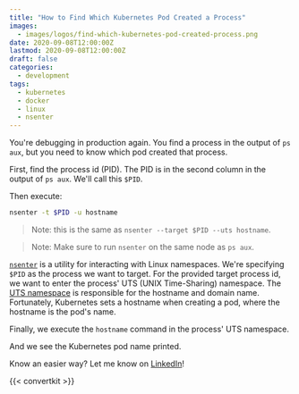 ```yaml
---
title: "How to Find Which Kubernetes Pod Created a Process"
images:
  - images/logos/find-which-kubernetes-pod-created-process.png
date: 2020-09-08T12:00:00Z
lastmod: 2020-09-08T12:00:00Z
draft: false
categories:
  - development
tags:
  - kubernetes
  - docker
  - linux
  - nsenter
---
```


You're debugging in production again. You find a process in the output of `ps aux`, but you need to know which pod created that process.

First, find the process id (PID). The PID is in the second column in the output of `ps aux`. We'll call this `$PID`.

Then execute:

```bash
nsenter -t $PID -u hostname
```

> Note: this is the same as `nsenter --target $PID --uts hostname`.

> Note: Make sure to run `nsenter` on the same node as `ps aux`.

[`nsenter`](https://man7.org/linux/man-pages/man1/nsenter.1.html) is a utility for interacting
with Linux namespaces. We're specifying `$PID` as the process we want to target. For the
provided target process id, we want to enter the process' UTS (UNIX Time-Sharing) namespace. The [UTS
namespace](https://man7.org/linux/man-pages/man7/uts_namespaces.7.html) is responsible for the
hostname and domain name. Fortunately, Kubernetes sets a hostname when creating a pod, where the
hostname is the pod's name.

Finally, we execute the `hostname` command in the process' UTS namespace.

And we see the Kubernetes pod name printed.

Know an easier way? Let me know on [LinkedIn](https://linkedin.com/in/dustin-specker)!

{{< convertkit >}}
